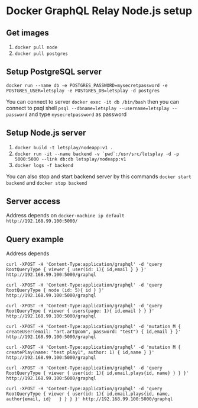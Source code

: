 # Docker GraphQL Relay Node.js setup

## Get images
1. `docker pull node`
2. `docker pull postgres`


## Setup PostgreSQL server
`docker run --name db -e POSTGRES_PASSWORD=mysecretpassword -e POSTGRES_USER=letsplay -e POSTGRES_DB=letsplay -d postgres`

You can connect to server
`docker exec -it db /bin/bash`
then you can connect to psql shell
`psql --dbname=letsplay --username=letsplay --password` and type `mysecretpassword` as password


## Setup Node.js server
1. `docker build -t letsplay/nodeapp:v1 .`
2. ``docker run -it --name backend -v `pwd`:/usr/src/letsplay -d -p 5000:5000 --link db:db letsplay/nodeapp:v1``
3. `docker logs -f backend`

You can also stop and start backend server by this commands
`docker start backend` and `docker stop backend`


## Server access
Address depends on `docker-machine ip default`
`http://192.168.99.100:5000/`


## Query example
Address depends

`curl -XPOST -H 'Content-Type:application/graphql' -d 'query RootQueryType { viewer { user(id: 1){ id,email } } }' http://192.168.99.100:5000/graphql`


`curl -XPOST -H 'Content-Type:application/graphql' -d 'query RootQueryType { node (id: 5){ id } }' http://192.168.99.100:5000/graphql`


`curl -XPOST -H 'Content-Type:application/graphql' -d 'query RootQueryType { viewer { users(page: 1){ id,email } } }' http://192.168.99.100:5000/graphql`


`curl -XPOST -H 'Content-Type:application/graphql' -d 'mutation M { createUser(email: "art.art@com", password: "test") { id,email } }' http://192.168.99.100:5000/graphql`

`curl -XPOST -H 'Content-Type:application/graphql' -d 'mutation M { createPlay(name: "test play1", author: 1) { id,name } }' http://192.168.99.100:5000/graphql`

`curl -XPOST -H 'Content-Type:application/graphql' -d 'query RootQueryType { viewer { user(id: 1){ id,email,plays{id, name} } } }' http://192.168.99.100:5000/graphql`

`curl -XPOST -H 'Content-Type:application/graphql' -d 'query RootQueryType { viewer { user(id: 1){ id,email,plays{id, name, author{email, id}   } } } }' http://192.168.99.100:5000/graphql`
